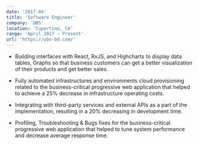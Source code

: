```yaml
---
date: '2017-04'
title: 'Software Engineer'
company: 'UBS'
location: 'Cupertino, CA'
range: 'April 2017 - Present'
url: 'https://ubs-bd.com/'
---
```


- Building interfaces with React, RxJS, and Highcharts to display data tables, Graphs so that business customers can get a better visualization of their products and get better sales.

- Fully automated infrastructures and environments cloud provisioning related to the business-critical progressive web application that helped to achieve a 25% decrease in infrastructure operating costs.

- Integrating with third-party services and external APIs as a part of the implementation, resulting in a 20% decreasing in development time.

- Profiling, Troubleshooting & Bugs fixes for the business-critical progressive web application that helped to tune system performance and decrease average response time.
